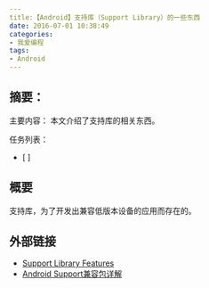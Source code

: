 ```yaml
---
title:【Android】支持库（Support Library）的一些东西
date: 2016-07-01 10:38:49
categories:
- 我爱编程
tags:
- Android
---
```


## 摘要：
主要内容：
本文介绍了支持库的相关东西。

任务列表：
- [ ]


<!--more-->
## 概要
支持库，为了开发出兼容低版本设备的应用而存在的。

## 外部链接
- [Support Library Features](https://developer.android.com/topic/libraries/support-library/features.html)
- [Android Support兼容包详解](http://stormzhang.com/android/2015/03/29/android-support-library/)
